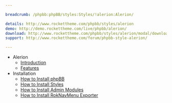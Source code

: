 ```yaml
---

breadcrumb: /phpbb:phpBB/styles:Styles/!alerion:Alerion/

details: http://www.rockettheme.com/phpbb/styles/alerion
demo: http://demo.rockettheme.com/live/phpbb/alerion/
download: http://www.rockettheme.com/phpbb/styles/alerion/modal/downloads
support: http://www.rockettheme.com/forum/phpbb-style-alerion/

---
```


* Alerion
	* [Introduction](INDEX.md#introduction)
	* [Features](INDEX.md#features)
* Installation
	* [How to Install phpBB](../../start/install.md)
	* [How to Install Styles](../../start/styles.md)
	* [How to Install Admin Modules](../../start/styles.md#installing-administrative-modules)
	* [How to Install RokNavMenu Exporter](../../modules/roknavmenu.md)